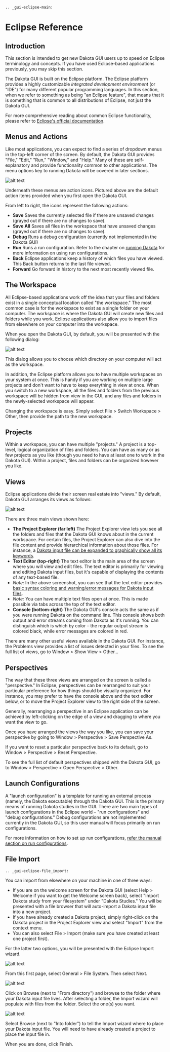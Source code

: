 ```{eval-rst}
.. _gui-eclipse-main:
```

Eclipse Reference
=======

## Introduction

This section is intended to get new Dakota GUI users up to speed on Eclipse terminology and concepts. If you have used Eclipse-based applications previously, you may skip this section.

The Dakota GUI is built on the Eclipse platform. The Eclipse platform provides a highly customizable *integrated development environment* (or "IDE") for many different popular programming languages. In this section, when we refer to something as being "an Eclipse feature", that means that it is something that is common to all distributions of Eclipse, not just the Dakota GUI.

For more comprehensive reading about common Eclipse functionality, please refer to [Eclipse's official documentation](https://help.eclipse.org/).

## Menus and Actions

Like most applications, you can expect to find a series of dropdown menus in the top-left corner of the screen. By default, the Dakota GUI provides "File," "Edit," "Run," "Window," and "Help." Many of these are self-explanatory and provide functionality common to other applications. The menu options key to running Dakota will be covered in later sections.

![alt text](img/GettingStarted_EclipseCrashCourse_1.png "Menus and Actions")

Underneath these menus are action icons. Pictured above are the default action items provided when you first open the Dakota GUI.

From left to right, the icons represent the following actions:

* **Save** Saves the currently selected file if there are unsaved changes (grayed out if there are no changes to save).
* **Save All** Saves all files in the workspace that have unsaved changes (grayed out if there are no changes to save).
* **Debug** Runs a debug configuration (currently not implemented in the Dakota GUI)
* **Run** Runs a run configuration.  Refer to the chapter on [running Dakota](DakotaRunConfigurations.html) for more information on using run configurations.
* **Back** Eclipse applications keep a history of which files you have viewed. This Back button returns to the last file viewed.
* **Forward** Go forward in history to the next most recently viewed file.
 
## The Workspace

All Eclipse-based applications work off the idea that your files and folders exist in a single conceptual location called "the workspace."  The most common case is for the workspace to exist as a single folder on your computer.  The workspace is where the Dakota GUI will create new files and folders while you work. Eclipse applications also allow you to import files from elsewhere on your computer into the workspace.

When you open the Dakota GUI, by default, you will be presented with the following dialog:

![alt text](img/GettingStarted_EclipseCrashCourse_2.png "Choose a workspace")

This dialog allows you to choose which directory on your computer will act as the workspace.

In addition, the Eclipse platform allows you to have multiple workspaces on your system at once. This is handy if you are working on multiple large projects and don't want to have to keep everything in view at once. When you switch to a new workspace, all the files and folders from the previous workspace will be hidden from view in the GUI, and any files and folders in the newly-selected workspace will appear.

Changing the workspace is easy. Simply select File > Switch Workspace > Other, then provide the path to the new workspace.

## Projects

Within a workspace, you can have multiple "projects."  A project is a top-level, logical organization of files and folders. You can have as many or as few projects as you like (though you need to have at least one to work in the Dakota GUI). Within a project, files and folders can be organized however you like.

## Views

Eclipse applications divide their screen real estate into "views."  By default, Dakota GUI arranges its views as follows:

![alt text](img/GettingStarted_EclipseCrashCourse_3.png "Behold your default view arrangement")

There are three main views shown here:

* **The Project Explorer (far left)**  The Project Explorer view lets you see all the folders and files that the Dakota GUI knows about in the current workspace. For certain files, the Project Explorer can also dive into the file content and provide hierarchical information about those files. For instance, a [Dakota input file can be expanded to graphically show all its keywords](DakotaInputFiles.html#dakota-tree-view).
* **Text Editor (top-right)** The text editor is the main area of the screen where you will view and edit files.  The text editor is primarily for viewing and editing Dakota input files, but it's capable of displaying the contents of any text-based file.
 * *Note:* In the above screenshot, you can see that the text editor provides [basic syntax coloring and warning/error messages for Dakota input files](DakotaInputFiles.html#dakota-text-editor).
 * *Note:* You can have multiple text files open at once. This is made possible via tabs across the top of the text editor.
* **Console (bottom-right)** The Dakota GUI's console acts the same as if you were running Dakota on the command line. This console shows both output and error streams coming from Dakota as it's running. You can distinguish which is which by color – the regular output stream is colored black, while error messages are colored in red.

There are many other useful views available in the Dakota GUI.  For instance, the Problems view provides a list of issues detected in your files.  To see the full list of views, go to Window > Show View > Other...

## Perspectives

The way that these three views are arranged on the screen is called a "perspective."  In Eclipse, perspectives can be rearranged to suit your particular preference for how things should be visually organized. For instance, you may prefer to have the console above and the text editor below, or to move the Project Explorer view to the right side of the screen.

Generally, rearranging a perspective in an Eclipse application can be achieved by left-clicking on the edge of a view and dragging to where you want the view to go.

Once you have arranged the views the way you like, you can save your perspective by going to Window > Perspective > Save Perspective As.

If you want to reset a particular perspective back to its default, go to Window > Perspective > Reset Perspective.

To see the full list of default perspectives shipped with the Dakota GUI, go to Window > Perspective > Open Perspective > Other.

## Launch Configurations

A "launch configuration" is a template for running an external process (namely, the Dakota executable) through the Dakota GUI.  This is the primary means of running Dakota studies in the GUI.  There are two main types of launch configurations in the Eclipse world – "run configurations" and "debug configurations."  Debug configurations are not implemented currently in the Dakota GUI, so this user manual will focus primarily on run configurations.

For more information on how to set up run configurations, [refer the manual section on run configurations](DakotaRunConfigurations.html).

## File Import

```{eval-rst}
.. _gui-eclipse-file_import:
```

You can import from elsewhere on your machine in one of three ways:

* If you are on the welcome screen for the Dakota GUI (select Help > Welcome if you want to get the Welcome screen back), select "Import Dakota study from your filesystem" under "Dakota Studies."  You will be presented with a file browser that will auto-import a Dakota input file into a new project.
* If you have already created a Dakota project, simply right-click on the Dakota project in the Project Explorer view and select "Import" from the context menu.
* You can also select File > Import (make sure you have created at least one project first).

For the latter two options, you will be presented with the Eclipse Import wizard.

![alt text](img/DakotaStudyIntro_Import_2.png "He's an importer-exporter")

From this first page, select General > File System. Then select Next.

![alt text](img/DakotaStudyIntro_Import_3.png "Import file system options")

Click on Browse (next to "From directory") and browse to the folder where your Dakota input file lives.  After selecting a folder, the Import wizard will populate with files from the folder. Select the one(s) you want.

![alt text](img/DakotaStudyIntro_Import_4.png "This looks like a good choice")

Select Browse (next to "Into folder") to tell the Import wizard where to place your Dakota input file. You will need to have already created a project to place the input file in.

When you are done, click Finish.